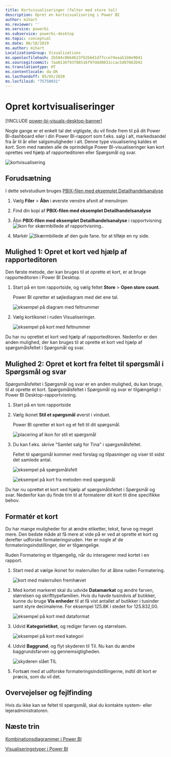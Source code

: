 ```yaml
---
title: Kortvisualiseringer (felter med store tal)
description: Opret en kortvisualisering i Power BI
author: mihart
ms.reviewer: ''
ms.service: powerbi
ms.subservice: powerbi-desktop
ms.topic: conceptual
ms.date: 06/10/2019
ms.author: mihart
LocalizationGroup: Visualizations
ms.openlocfilehash: 2b584c0664623f62b6d1d77cce74eaa51b0e9041
ms.sourcegitcommit: 7aa0136f93f88516f97ddd8031ccac5d07863b92
ms.translationtype: HT
ms.contentlocale: da-DK
ms.lasthandoff: 05/05/2020
ms.locfileid: "75758031"
---
```

# <a name="create-card-visualizations"></a>Opret kortvisualiseringer

[!INCLUDE [power-bi-visuals-desktop-banner](../includes/power-bi-visuals-desktop-banner.md)]

Nogle gange er et enkelt tal det vigtigste, du vil finde frem til på dit Power BI-dashboard eller i din Power BI-rapport som f.eks. salg i alt, markedsandel fra år til år eller salgsmuligheder i alt. Denne type visualisering kaldes et *kort*. Som med næsten alle de oprindelige Power BI-visualiseringer kan kort oprettes ved hjælp af rapporteditoren eller Spørgsmål og svar.

![kortvisualisering](media/power-bi-visualization-card/pbi-opptuntiescard.png)

## <a name="prerequisite"></a>Forudsætning

I dette selvstudium bruges [PBIX-filen med eksemplet Detailhandelsanalyse](https://download.microsoft.com/download/9/6/D/96DDC2FF-2568-491D-AAFA-AFDD6F763AE3/Retail%20Analysis%20Sample%20PBIX.pbix)

1. Vælg **Filer** \> **Åbn** i øverste venstre afsnit af menulinjen
   
2. Find din kopi af **PBIX-filen med eksemplet Detailhandelsanalyse**

1. Åbn **PBIX-filen med eksemplet Detailhandelsanalyse** i rapportvisning ![ikon for skærmbillede af rapportvisning.](media/power-bi-visualization-kpi/power-bi-report-view.png).

1. Markér ![Skærmbillede af den gule fane.](media/power-bi-visualization-kpi/power-bi-yellow-tab.png) for at tilføje en ny side.

## <a name="option-1-create-a-card-using-the-report-editor"></a>Mulighed 1: Opret et kort ved hjælp af rapporteditoren

Den første metode, der kan bruges til at oprette et kort, er at bruge rapporteditoren i Power BI Desktop.

1. Start på en tom rapportside, og vælg feltet **Store** \> **Open store count**.

    Power BI opretter et søjlediagram med det ene tal.

   ![eksempel på diagram med feltnummer](media/power-bi-visualization-card/pbi-overview-chart.png)

2. Vælg kortikonet i ruden Visualiseringer.

   ![eksempel på kort med feltnummer](media/power-bi-visualization-card/power-bi-card-visualization.png)

Du har nu oprettet et kort ved hjælp af rapporteditoren. Nedenfor er den anden mulighed, der kan bruges til at oprette et kort ved hjælp af spørgsmålsfeltet i Spørgsmål og svar.

## <a name="option-2-create-a-card-from-the-qa-question-box"></a>Mulighed 2: Opret et kort fra feltet til spørgsmål i Spørgsmål og svar
Spørgsmålsfeltet i Spørgsmål og svar er en anden mulighed, du kan bruge, til at oprette et kort. Spørgsmålsfeltet i Spørgsmål og svar er tilgængeligt i Power BI Desktop-rapportvisning.

1. Start på en tom rapportside

1. Vælg ikonet **Stil et spørgsmål** øverst i vinduet. 

    Power BI opretter et kort og et felt til dit spørgsmål. 

   ![placering af ikon for stil et spørgsmål](media/power-bi-visualization-card/power-bi-q-and-a-overview.png)

2. Du kan f.eks. skrive "Samlet salg for Tina" i spørgsmålsfeltet.

    Feltet til spørgsmål kommer med forslag og tilpasninger og viser til sidst det samlede antal.  

   ![eksempel på spørgsmålsfelt](media/power-bi-visualization-card/power-bi-q-and-a-box.png)

   ![eksempel på kort fra metoden med spørgsmål](media/power-bi-visualization-card/power-bi-q-and-a-card.png)

Du har nu oprettet et kort ved hjælp af spørgsmålsfeltet i Spørgsmål og svar. Nedenfor kan du finde trin til at formaterer dit kort til dine specifikke behov.

## <a name="format-a-card"></a>Formatér et kort
Du har mange muligheder for at ændre etiketter, tekst, farve og meget mere. Den bedste måde at få mere at vide på er ved at oprette et kort og derefter udforske formateringsruden. Her er nogle af de formateringsindstillinger, der er tilgængelige. 

Ruden Formatering er tilgængelig, når du interagerer med kortet i en rapport. 

1. Start med at vælge ikonet for malerrullen for at åbne ruden Formatering. 

    ![kort med malerrullen fremhævet](media/power-bi-visualization-card/power-bi-format-card-2.png)

2. Med kortet markeret skal du udvide **Datamærkat** og ændre farven, størrelsen og skrifttypefamilien. Hvis du havde tusindvis af butikker, kunne du bruge **Vis enheder** til at få vist antallet af butikker i tusinder samt styre decimalerne. For eksempel 125.8K i stedet for 125.832,00.

    ![eksempel på kort med dataformat](media/power-bi-visualization-card/power-bi-card-format-2.png)

3.  Udvid **Kategorietiket**, og rediger farven og størrelsen.

    ![eksempel på kort med kategori](media/power-bi-visualization-card/power-bi-card-format-category.png)

4. Udvid **Baggrund**, og flyt skyderen til Til.  Nu kan du ændre baggrundsfarven og gennemsigtigheden.

    ![skyderen slået TIL](media/power-bi-visualization-card/power-bi-format-color-2.png)

5. Fortsæt med at udforske formateringsindstillingerne, indtil dit kort er præcis, som du vil det. 

## <a name="considerations-and-troubleshooting"></a>Overvejelser og fejlfinding
Hvis du ikke kan se feltet til spørgsmål, skal du kontakte system- eller lejeradministratoren.    

## <a name="next-steps"></a>Næste trin
[Kombinationsdiagrammer i Power BI](power-bi-visualization-combo-chart.md)

[Visualiseringstyper i Power BI](power-bi-visualization-types-for-reports-and-q-and-a.md)
